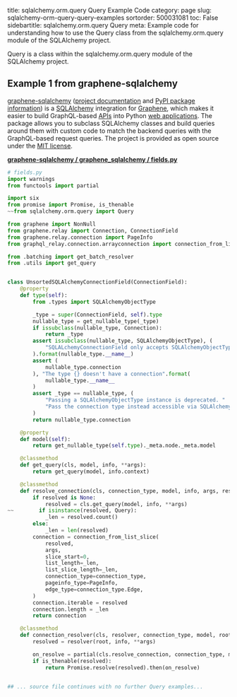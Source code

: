 title: sqlalchemy.orm.query Query Example Code
category: page
slug: sqlalchemy-orm-query-query-examples
sortorder: 500031081
toc: False
sidebartitle: sqlalchemy.orm.query Query
meta: Example code for understanding how to use the Query class from the sqlalchemy.orm.query module of the SQLAlchemy project.


Query is a class within the sqlalchemy.orm.query module of the SQLAlchemy project.


## Example 1 from graphene-sqlalchemy
[graphene-sqlalchemy](https://github.com/graphql-python/graphene-sqlalchemy)
([project documentation](https://docs.graphene-python.org/projects/sqlalchemy/en/latest/)
and
[PyPI package information](https://pypi.org/project/graphene-sqlalchemy/))
is a [SQLAlchemy](/sqlalchemy.html) integration for
[Graphene](https://graphene-python.org/), which makes it easier to build
GraphQL-based [APIs](/application-programming-interfaces.html) into Python
[web applications](/web-development.html). The package allows you to
subclass SQLAlchemy classes and build queries around them with custom
code to match the backend queries with the GraphQL-based request queries.
The project is provided as open source under the
[MIT license](https://github.com/graphql-python/graphene-sqlalchemy/blob/master/LICENSE.md).

[**graphene-sqlalchemy / graphene_sqlalchemy / fields.py**](https://github.com/graphql-python/graphene-sqlalchemy/blob/master/graphene_sqlalchemy/./fields.py)

```python
# fields.py
import warnings
from functools import partial

import six
from promise import Promise, is_thenable
~~from sqlalchemy.orm.query import Query

from graphene import NonNull
from graphene.relay import Connection, ConnectionField
from graphene.relay.connection import PageInfo
from graphql_relay.connection.arrayconnection import connection_from_list_slice

from .batching import get_batch_resolver
from .utils import get_query


class UnsortedSQLAlchemyConnectionField(ConnectionField):
    @property
    def type(self):
        from .types import SQLAlchemyObjectType

        _type = super(ConnectionField, self).type
        nullable_type = get_nullable_type(_type)
        if issubclass(nullable_type, Connection):
            return _type
        assert issubclass(nullable_type, SQLAlchemyObjectType), (
            "SQLALchemyConnectionField only accepts SQLAlchemyObjectType types, not {}"
        ).format(nullable_type.__name__)
        assert (
            nullable_type.connection
        ), "The type {} doesn't have a connection".format(
            nullable_type.__name__
        )
        assert _type == nullable_type, (
            "Passing a SQLAlchemyObjectType instance is deprecated. "
            "Pass the connection type instead accessible via SQLAlchemyObjectType.connection"
        )
        return nullable_type.connection

    @property
    def model(self):
        return get_nullable_type(self.type)._meta.node._meta.model

    @classmethod
    def get_query(cls, model, info, **args):
        return get_query(model, info.context)

    @classmethod
    def resolve_connection(cls, connection_type, model, info, args, resolved):
        if resolved is None:
            resolved = cls.get_query(model, info, **args)
~~        if isinstance(resolved, Query):
            _len = resolved.count()
        else:
            _len = len(resolved)
        connection = connection_from_list_slice(
            resolved,
            args,
            slice_start=0,
            list_length=_len,
            list_slice_length=_len,
            connection_type=connection_type,
            pageinfo_type=PageInfo,
            edge_type=connection_type.Edge,
        )
        connection.iterable = resolved
        connection.length = _len
        return connection

    @classmethod
    def connection_resolver(cls, resolver, connection_type, model, root, info, **args):
        resolved = resolver(root, info, **args)

        on_resolve = partial(cls.resolve_connection, connection_type, model, info, args)
        if is_thenable(resolved):
            return Promise.resolve(resolved).then(on_resolve)


## ... source file continues with no further Query examples...

```

